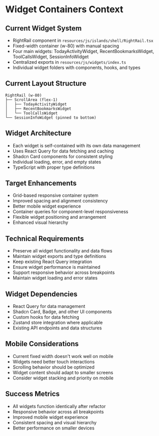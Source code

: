 # Widget Containers Context

## Current Widget System
- RightRail component in `resources/js/islands/shell/RightRail.tsx`
- Fixed-width container (w-80) with manual spacing
- Four main widgets: TodayActivityWidget, RecentBookmarksWidget, ToolCallsWidget, SessionInfoWidget
- Centralized exports in `resources/js/widgets/index.ts`
- Individual widget folders with components, hooks, and types

## Current Layout Structure
```
RightRail (w-80)
├── ScrollArea (flex-1)
│   ├── TodayActivityWidget
│   ├── RecentBookmarksWidget
│   └── ToolCallsWidget
└── SessionInfoWidget (pinned to bottom)
```

## Widget Architecture
- Each widget is self-contained with its own data management
- Uses React Query for data fetching and caching
- Shadcn Card components for consistent styling
- Individual loading, error, and empty states
- TypeScript with proper type definitions

## Target Enhancements
- Grid-based responsive container system
- Improved spacing and alignment consistency
- Better mobile widget experience
- Container queries for component-level responsiveness
- Flexible widget positioning and arrangement
- Enhanced visual hierarchy

## Technical Requirements
- Preserve all widget functionality and data flows
- Maintain widget exports and type definitions
- Keep existing React Query integration
- Ensure widget performance is maintained
- Support responsive behavior across breakpoints
- Maintain widget loading and error states

## Widget Dependencies
- React Query for data management
- Shadcn Card, Badge, and other UI components
- Custom hooks for data fetching
- Zustand store integration where applicable
- Existing API endpoints and data structures

## Mobile Considerations
- Current fixed width doesn't work well on mobile
- Widgets need better touch interactions
- Scrolling behavior should be optimized
- Widget content should adapt to smaller screens
- Consider widget stacking and priority on mobile

## Success Metrics
- All widgets function identically after refactor
- Responsive behavior across all breakpoints
- Improved mobile widget experience
- Consistent spacing and visual hierarchy
- Better performance on smaller devices